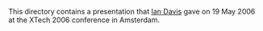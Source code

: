 This directory contains a presentation that [Ian Davis](http://iandavis.com/) gave on 19 May 2006 at the XTech 2006 conference in Amsterdam.